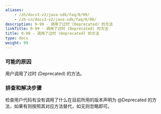 ```yaml
---
aliases:
    - /zh/docs3-v2/java-sdk/faq/0/99/
    - /zh-cn/docs3-v2/java-sdk/faq/0/99/
description: 0-99 - 调用了过时 (Deprecated) 的方法
linkTitle: 0-99 - 调用了过时 (Deprecated) 的方法
title: 0-99 - 调用了过时 (Deprecated) 的方法
type: docs
weight: 99
---
```







### 可能的原因

用户调用了过时 (Deprecated) 的方法。

### 排查和解决步骤

检查用户代码有没有调用了什么在目前所用的版本声明为 @Deprecated 的方法，如果有则按照其对应方法替代，如无则忽略即可。
